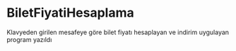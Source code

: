 # BiletFiyatiHesaplama
 Klavyeden girilen mesafeye göre bilet fiyatı hesaplayan ve indirim uygulayan program yazıldı
